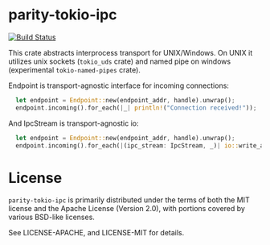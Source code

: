 # parity-tokio-ipc

[![Build Status](https://travis-ci.org/NikVolf/parity-tokio-ipc.svg?branch=master)](https://travis-ci.org/NikVolf/parity-tokio-ipc)

This crate abstracts interprocess transport for UNIX/Windows. On UNIX it utilizes unix sockets (`tokio_uds` crate) and named pipe on windows (experimental `tokio-named-pipes` crate). 

Endpoint is transport-agnostic interface for incoming connections:
```rust
  let endpoint = Endpoint::new(endpoint_addr, handle).unwrap();
  endpoint.incoming().for_each(|_| println!("Connection received!"));
```

And IpcStream is transport-agnostic io:
```rust
  let endpoint = Endpoint::new(endpoint_addr, handle).unwrap();
  endpoint.incoming().for_each(|(ipc_stream: IpcStream, _)| io::write_all(ipc_stream, b"Hello!"));
```


# License

`parity-tokio-ipc` is primarily distributed under the terms of both the MIT
license and the Apache License (Version 2.0), with portions covered by various
BSD-like licenses.

See LICENSE-APACHE, and LICENSE-MIT for details.
